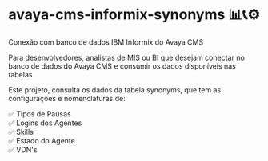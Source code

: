 # avaya-cms-informix-synonyms 📊📞⚙
Conexão com banco de dados IBM Informix do Avaya CMS

Para desenvolvedores, analistas de MIS ou BI que desejam conectar no banco de dados do Avaya CMS e consumir os dados disponíveis nas tabelas

Este projeto, consulta os dados da tabela synonyms, que tem as configurações e nomenclaturas de:

✅ Tipos de Pausas <br>
✅ Logins dos Agentes <br>
✅ Skills <br>
✅ Estado do Agente <br>
✅ VDN's <br>



